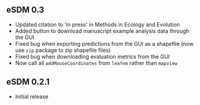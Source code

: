 ## eSDM 0.3
* Updated citation to 'in press' in Methods in Ecology and Evolution
* Added button to download manuscript example analysis data through the GUI
* Fixed bug when exporting predictions from the GUI as a shapefile (now use `zip` package to zip shapefile files)
* Fixed bug when downloading evaluation metrics from the GUI
* Now call all `addMouseCoordinates` from `leafem` rather than `mapview`

## eSDM 0.2.1
* Initial release
